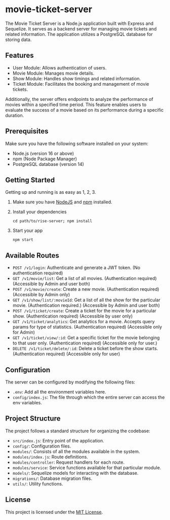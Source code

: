 
# movie-ticket-server

The Movie Ticket Server is a Node.js application built with Express and Sequelize. It serves as a backend server for managing movie tickets and related information. The application utilizes a PostgreSQL database for storing data.


## Features

- User Module: Allows authentication of users.
- Movie Module: Manages movie details.
- Show Module: Handles show timings and related information.
- Ticket Module: Facilitates the booking and management of movie tickets.

Additionally, the server offers endpoints to analyze the performance of movies within a specified time period. This feature enables users to evaluate the success of a movie based on its performance during a specific duration.

## Prerequisites

Make sure you have the following software installed on your system:

- Node.js (version 16 or above)
- npm (Node Package Manager)
- PostgreSQL database (version 14)

## Getting Started

Getting up and running is as easy as 1, 2, 3.

1. Make sure you have [NodeJS](https://nodejs.org/) and [npm](https://www.npmjs.com/) installed.
2. Install your dependencies

    ```
    cd path/to/rise-server; npm install
    ```

3. Start your app

    ```
    npm start
    ```

## Available Routes

- `POST /v1/login`: Authenticate and generate a JWT token. (No authentication required)
- `GET /v1/movie/list`: Get a list of all movies. (Authentication required) (Accessible by Admin and user both)
- `POST /v1/movie/create`: Create a new movie. (Authentication required) (Accessible by Admin only)
- `GET /v1/show/list/:movieId`: Get a list of all the show for the particular movie. (Authentication required.) (Accessible by Admin and user both)
- `POST /v1/ticket/create`: Create a ticket for the movie for a particular show. (Authentication required) (Accessible by user only)
- `GET /v1/ticket/analytics`: Get analytics for a movie. Accepts query params for type of statistics. (Authentication required) (Accessible only for Admin)
- `GET /v1/ticket/view/:id`: Get a specific ticket for the movie belonging to that user only. (Authentication required) (Accessible only for user.)
- `DELETE /v1/ticket/delete/:id`: Delete a ticket before the show starts. (Authentication required) (Accessible only for user)

## Configuration

The server can be configured by modifying the following files:

- `.env`: Add all the environment variables here.
- `config/index.js`: The file through which the entire server can access the env variables.

## Project Structure

The project follows a standard structure for organizing the codebase:

- `src/index.js`: Entry point of the application.
- `config/`: Configuration files.
- `modules/`: Consists of all the modules available in the system.
- `modules/index.js`: Route definitions.
- `modules/controller`: Request handlers for each route.
- `modules/service`: Service functions available for that particular module.
- `models/`: Sequelize models for interacting with the database.
- `migrations/`: Database migration files.
- `utils/`: Utility functions.

## License

This project is licensed under the [MIT License](LICENSE).